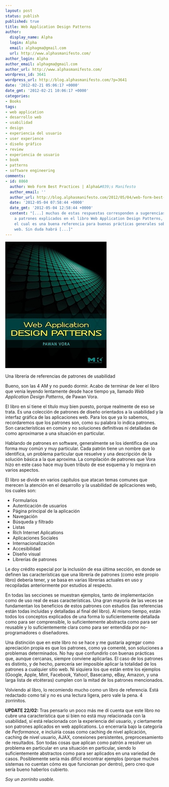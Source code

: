 ```yaml
---
layout: post
status: publish
published: true
title: Web Application Design Patterns
author:
  display_name: Alpha
  login: Alpha
  email: alphagma@gmail.com
  url: http://www.alphasmanifesto.com/
author_login: Alpha
author_email: alphagma@gmail.com
author_url: http://www.alphasmanifesto.com/
wordpress_id: 3641
wordpress_url: http://blog.alphasmanifesto.com/?p=3641
date: '2012-02-21 05:06:17 +0000'
date_gmt: '2012-02-21 10:06:17 +0000'
categories:
- Books
tags:
- web application
- desarrollo web
- usabilidad
- design
- experiencia del usuario
- user experience
- diseño gráfico
- review
- experiencia de usuario
- book
- patterns
- software engineering
comments:
- id: 8860
  author: Web Form Best Practices | Alpha&#039;s Manifesto
  author_email: ''
  author_url: http://blog.alphasmanifesto.com/2012/05/04/web-form-best-practices/
  date: '2012-05-04 07:58:44 +0000'
  date_gmt: '2012-05-04 12:58:44 +0000'
  content: "[...] muchas de estas respuestas corresponden a sugerencias e incluso
    a patrones explicados en el libro Web Application Design Patterns, de Pawan Vora,
    el cual es una buena referencia para buenas prácticas generales sobre la
    web. Sin duda habrá [...]"
---
```


![](/assets/web-application-design-patterns.jpg)

Una librería de referencias de patrones de usabilidad


Bueno, son las 4 AM y no puedo dormir. Acabo de terminar de leer el libro que venia leyendo lentamente desde hace tiempo ya, llamado _Web Application Design Patterns_, de Pawan Vora.

El libro en sí tiene el título muy bien puesto, porque realmente de eso se trata. Es una colección de patrones de diseño orientados a la usabilidad y la interfaz gráfica de las aplicaciones web. Para los que ya lo sabemos, recordaremos que los patrones son, como su palabra lo indica patrones. Son características en común y no soluciones definitivas ni detalladas de como aproximarse a una situación en particular.

Hablando de patrones en software, generalmente se los identifica de una forma muy común y muy particular. Cada patrón tiene un nombre que lo identifica, un problema particular que resuelve y una descripción de la solución básica a la que aproxima. La compilación de patrones que Vora hizo en este caso hace muy buen tributo de ese esquema y lo mejora en varios aspectos.

El libro se divide en varios capítulos que atacan temas comunes que merecen la atención en el desarrollo y la usabilidad de aplicaciones web, los cuales son:

- Formularios
- Autenticación de usuarios
- Página principal de la aplicación
- Navegación
- Búsqueda y filtrado
- Listas
- Rich Internet Aplications
- Aplicaciones Sociales
- Internacionalización
- Accesibilidad
- Diseño visual
- Librerías de patrones

Le doy crédito especial por la inclusión de esa última sección, en donde se definen las características que una librería de patrones (como este propio libro) debería tener, y se basa en varias librerías actuales en uso y recopiladas anteriormente por estudios al respecto.

En todas las secciones se muestran ejemplos, tanto de implementación como de uso real de esas características. Una gran mayoría de las veces se fundamentan los beneficios de estos patrones con estudios (las referencias están todas incluidas y detalladas al final del libro). Al mismo tiempo, están todos los conceptos explicados de una forma lo suficientemente detallada como para ser comprensible, lo suficientemente abstracta como para ser reusable y lo suficientemente clara como para ser entendida por no-programadores o diseñadores.

Una distinción que en este libro no se hace y me gustaría agregar como apreciación propia es que los patrones, como ya comenté, son soluciones a problemas determinados. No hay que confundirlo con buenas prácticas que, aunque cercanas, siempre conviene aplicarlas. El caso de los patrones es distinto, y de hecho, parecería ser imposible aplicar la totalidad de los patrones a cualquier sitio web. Ni siquiera los que están entre los ejemplos (Google, Apple, Mint, Facebook, Yahoo!, Basecamp, eBay, Amazon, y una larga lista de etcéteras) cumplen con la mitad de los patrones mencionados.

Volviendo al libro, lo recomiendo mucho como un libro de referencia. Está redactado como tal y no es una lectura ligera, pero vale la pena. 4 zorrinitos.

**UPDATE 22/02:** Tras pensarlo un poco más me dí cuenta que este libro no cubre una característica que si bien no está muy relacionada con la usabilidad, sí está relacionada con la experiencia del usuario, y ciertamente son patrones aplicados en web applications. Lo encerraría bajo la categoría de _Performance_, e incluiría cosas como caching de nivel aplicación, caching de nivel usuario, AJAX, conexiones persistentes, preprocesamiento de resultados. Son todas cosas que aplican como patrón a resolver un problema en particular en una situación en particular, siendo lo suficientemente abstractos como para ser aplicados en una variedad de casos. Posiblemente sería más difícil encontrar ejemplos (porque muchos sistemas no cuentan cómo es que funcionan por dentro), pero creo que sería bueno haberlos cubierto.

_Soy un zorrinito usable._
